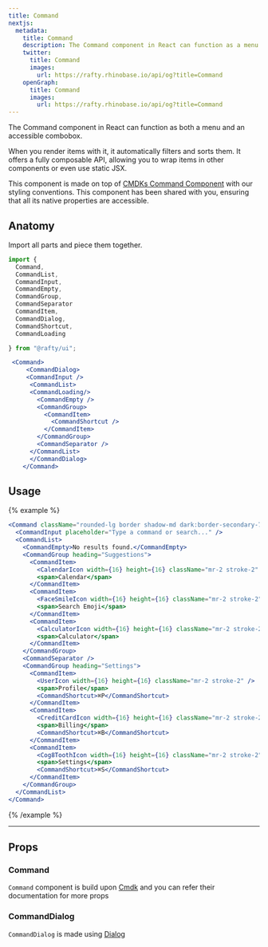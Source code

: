 ```yaml
---
title: Command
nextjs:
  metadata:
    title: Command
    description: The Command component in React can function as a menu and also serves as an accessible combobox.
    twitter:
      title: Command
      images:
        url: https://rafty.rhinobase.io/api/og?title=Command
    openGraph:
      title: Command
      images:
        url: https://rafty.rhinobase.io/api/og?title=Command
---
```


The Command component in React can function as both a menu and an accessible combobox.

When you render items with it, it automatically filters and sorts them. It offers a fully composable API, allowing you to wrap items in other components or even use static JSX.

This component is made on top of [CMDKs Command Component](https://cmdk.paco.me/) with our styling conventions. This component has been shared with you, ensuring that all its native properties are accessible.

## Anatomy

Import all parts and piece them together.

```jsx
import {
  Command,
  CommandList,
  CommandInput,
  CommandEmpty,
  CommandGroup,
  CommandSeparator
  CommandItem,
  CommandDialog,
  CommandShortcut,
  CommandLoading

} from "@rafty/ui";

 <Command>
     <CommandDialog>
     <CommandInput />
      <CommandList>
      <CommandLoading/>
        <CommandEmpty />
        <CommandGroup>
          <CommandItem>
            <CommandShortcut />
          </CommandItem>
        </CommandGroup>
        <CommandSeparator />
      </CommandList>
      </CommandDialog>
    </Command>
```

## Usage

{% example %}

```jsx
<Command className="rounded-lg border shadow-md dark:border-secondary-700">
  <CommandInput placeholder="Type a command or search..." />
  <CommandList>
    <CommandEmpty>No results found.</CommandEmpty>
    <CommandGroup heading="Suggestions">
      <CommandItem>
        <CalendarIcon width={16} height={16} className="mr-2 stroke-2" />
        <span>Calendar</span>
      </CommandItem>
      <CommandItem>
        <FaceSmileIcon width={16} height={16} className="mr-2 stroke-2" />
        <span>Search Emoji</span>
      </CommandItem>
      <CommandItem>
        <CalculatorIcon width={16} height={16} className="mr-2 stroke-2" />
        <span>Calculator</span>
      </CommandItem>
    </CommandGroup>
    <CommandSeparator />
    <CommandGroup heading="Settings">
      <CommandItem>
        <UserIcon width={16} height={16} className="mr-2 stroke-2" />
        <span>Profile</span>
        <CommandShortcut>⌘P</CommandShortcut>
      </CommandItem>
      <CommandItem>
        <CreditCardIcon width={16} height={16} className="mr-2 stroke-2" />
        <span>Billing</span>
        <CommandShortcut>⌘B</CommandShortcut>
      </CommandItem>
      <CommandItem>
        <Cog8ToothIcon width={16} height={16} className="mr-2 stroke-2" />
        <span>Settings</span>
        <CommandShortcut>⌘S</CommandShortcut>
      </CommandItem>
    </CommandGroup>
  </CommandList>
</Command>
```

{% /example %}

---

## Props

### Command

`Command` component is build upon [Cmdk](https://cmdk.paco.me/) and you can refer their documentation for more props

### CommandDialog

`CommandDialog` is made using [Dialog](https://rafty.rhinobase.io/docs/components/dialog)
